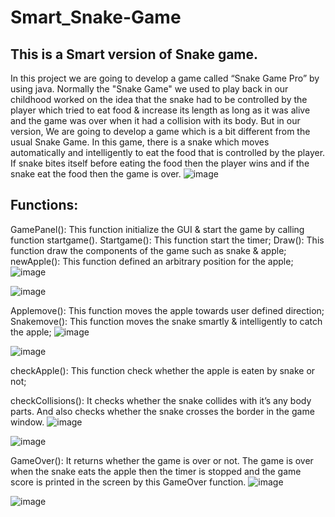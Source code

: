 # Smart_Snake-Game
## This is a Smart version of Snake game.

In this project we are going to develop a game called “Snake Game Pro” by using java. Normally the "Snake  Game" we used to play back in our childhood worked on the idea that the snake had to be controlled by the  player which tried to eat food & increase its length as long as it was alive and the game was over when it had a  collision with its body. But in our version, We are going to develop a game which is a bit different from the usual  Snake Game. In this game, there is a snake which moves automatically and intelligently to eat the food that is  controlled by the player. If snake bites itself before eating the food then the player wins and if the snake eat the  food then the game is over.
![image](https://user-images.githubusercontent.com/79654190/171030432-08c95b09-6a6e-4b9a-a372-49e893544c03.png)

## Functions:
GamePanel():
This function initialize the GUI & start the game by calling function startgame().
Startgame():
This function start the timer;
Draw():
This function draw the components of the game such as snake & apple;
newApple():
This function defined an arbitrary position for the apple;![image](https://user-images.githubusercontent.com/79654190/171030680-f35618e0-0095-4332-9832-200209d24afa.png)

![image](https://user-images.githubusercontent.com/79654190/171030714-a601b2af-6a0c-43fd-8d6a-f5a45e4332be.png)

Applemove():
This function moves the apple towards user defined direction;
Snakemove():
This function moves the snake smartly & intelligently to catch the apple;
![image](https://user-images.githubusercontent.com/79654190/171030788-e49c2fbe-dd6b-445e-8e20-bd82c6415a45.png)

![image](https://user-images.githubusercontent.com/79654190/171030820-14a77905-8dca-4999-92c7-866a9e084f26.png)

checkApple():
This function check whether the apple is eaten by snake or not;


checkCollisions():
It checks whether the snake collides with it’s any body parts. And also checks
whether the snake crosses the border in the game window.
![image](https://user-images.githubusercontent.com/79654190/171031229-94dc1045-9a73-44c9-b502-26948c4c629f.png)

![image](https://user-images.githubusercontent.com/79654190/171031287-e991af07-6fa4-4ddb-b8b5-04f09eef58d6.png)

GameOver():
It returns whether the game is over or not. The game is over when the snake eats  the apple then the timer is stopped and the game score is printed in the screen by  this GameOver function.
![image](https://user-images.githubusercontent.com/79654190/171031341-eefc77c8-94c6-4d35-8e62-115b48b5dfbe.png)

![image](https://user-images.githubusercontent.com/79654190/171031393-96d5e0d5-2e2b-4e08-bf59-7f27a3477e0d.png)



